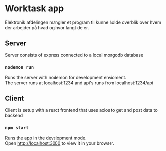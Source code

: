 # Worktask app
Elektronik afdelingen mangler et program til kunne holde overblik over hvem der arbejder på hvad og hvor langt de er.


## Server
Server consists of express connected to a local mongodb database

### `nodemon run`
Runs the server with nodemon for development envioment.\
The server runs at localhost:1234 and api's runs from localhost:1234/api

## Client
Client is setup with a react frontend that uses axios to get and post data to backend
### `npm start`

Runs the app in the development mode.\
Open [http://localhost:3000](http://localhost:3000) to view it in your browser.
